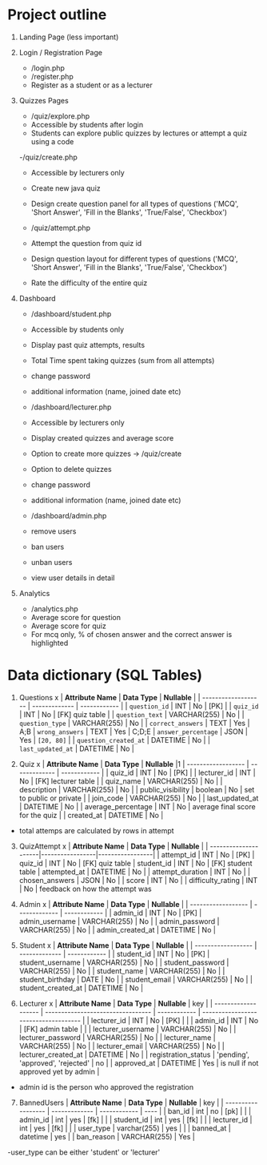 # Project outline
1. Landing Page (less important)
2. Login / Registration Page
	- /login.php
	- /register.php
	- Register as a student or as a lecturer
3. Quizzes Pages
	- /quiz/explore.php
	- Accessible by students after login
	- Students can explore public quizzes by lectures or attempt a quiz using a code
	
	-/quiz/create.php
	- Accessible by lecturers only
	- Create new java quiz 
	- Design create question panel for all types of questions ('MCQ', 'Short Answer', 'Fill in the Blanks', 'True/False', 'Checkbox')

	- /quiz/attempt.php
	- Attempt the question from quiz id
	- Design question layout for different types of questions ('MCQ', 'Short Answer', 'Fill in the Blanks', 'True/False', 'Checkbox')
	- Rate the difficulty of the entire quiz
	
4. Dashboard 
	- /dashboard/student.php
	- Accessible by students only
	- Display past quiz attempts, results 
	- Total Time spent taking quizzes (sum from all attempts)
	- change password
	- additional information (name, joined date etc)
	
	- /dashboard/lecturer.php
	- Accessible by lecturers only
	- Display created quizzes and average score
	- Option to create more quizzes -> /quiz/create
	- Option to delete quizzes
	- change password
	- additional information (name, joined date etc)

	- /dashboard/admin.php
	- remove users
	- ban users
	- unban users
	- view user details in detail
	
5. Analytics
	- /analytics.php
	- Average score for question
	- Average score for quiz
	- For mcq only, % of chosen answer and the correct answer is highlighted
	
# Data dictionary (SQL Tables)
1. Questions x
| **Attribute Name**  | **Data Type** | **Nullable** |
| ------------------- | ------------- | ------------ |
| `question_id`       | INT           | No           | [PK] |
| `quiz_id`           | INT           | No           | [FK] quiz table |
| `question_text`     | VARCHAR(255)  | No           |
| `question_type`     | VARCHAR(255)          | No           |
| `correct_answers`   | TEXT          | Yes          | A;B
| `wrong_answers`     | TEXT          | Yes          | C;D;E
| `answer_percentage` | JSON          | Yes          | `[20, 80]` |
| `question_created_at`        | DATETIME      | No           |
| `last_updated_at`   | DATETIME      | No           |


2. Quiz x
| **Attribute Name** | **Data Type** | **Nullable** |1
| ------------------ | ------------- | ------------ |
| quiz_id            | INT           | No           | [PK] |
| lecturer_id        | INT           | No           | [FK] lecturer table |
| quiz_name          | VARCHAR(255)  | No           |
| description        | VARCHAR(255)  | No           |
| public_visibility         | boolean          | No           | set to public or private |
| join_code          | VARCHAR(255)  | No           |
| last_updated_at    | DATETIME      | No           |
| average_percentage | INT           | No           | average final score for the quiz |
| created_at         | DATETIME      | No           |
- total attemps are calculated by rows in attempt

3. QuizAttempt x
| **Attribute Name**   | **Data Type**   | **Nullable**    |
| ---------------------|-----------------|-----------------|
| attempt_id           | INT             | No              | [PK]
| quiz_id              | INT             | No              | [FK] quiz table
| student_id           | INT             | No              | [FK] student table
| attempted_at         | DATETIME        | No              |
| attempt_duration     | INT             | No              |
| chosen_answers       | JSON            | No              |
| score 							 | INT             | No              |
| difficulty_rating    | INT             | No              | feedback on how the attempt was

4. Admin x
| **Attribute Name** | **Data Type** | **Nullable** |
| ------------------ | ------------- | ------------ |
| admin_id           | INT           | No           | [PK]
| admin_username     | VARCHAR(255)  | No           |
| admin_password     | VARCHAR(255)  | No           |
| admin_created_at         | DATETIME      | No           |


5. Student x
| **Attribute Name** | **Data Type** | **Nullable** |
| ------------------ | ------------- | ------------ |
| student_id         | INT           | No           | [PK]
| student_username   | VARCHAR(255)  | No           |
| student_password   | VARCHAR(255)  | No           |
| student_name       | VARCHAR(255)  | No           |
| student_birthday   | DATE          | No           |
| student_email      | VARCHAR(255)  | No           |
| student_created_at | DATETIME      | No           |

6. Lecturer x
| **Attribute Name**  | **Data Type**                     | **Nullable** | key                                  |
| ------------------- | --------------------------------- | ------------ | ------------------------------------ |
| lecturer_id         | INT                               | No           | [PK]                                 |  |
| admin_id         | INT                               | No          | [FK] admin table                     |  |
| lecturer_username   | VARCHAR(255)                      | No           |
| lecturer_password   | VARCHAR(255)                      | No           |
| lecturer_name       | VARCHAR(255)                      | No           |
| lecturer_email      | VARCHAR(255)                      | No           |
| lecturer_created_at | DATETIME                          | No           |
| registration_status | 'pending', 'approved', 'rejected' | no           |
| approved_at         | DATETIME                          | Yes          | is null if not approved yet by admin |
- admin id is the person who approved the registration

7. BannedUsers
| **Attribute Name** | **Data Type** | **Nullable** | key  |
| ------------------ | ------------- | ------------ | ---- |
| ban_id             | int           | no           | [pk] |  |
| admin_id           | int           | yes          | [fk] |  |
| student_id         | int           | yes          | [fk] |  |
| lecturer_id        | int           | yes          | [fk] |  |
| user_type          | varchar(255)  | yes          |      |
| banned_at          | datetime      | yes          |
| ban_reason         | VARCHAR(255)  | Yes          |

-user_type can be either 'student' or 'lecturer'


